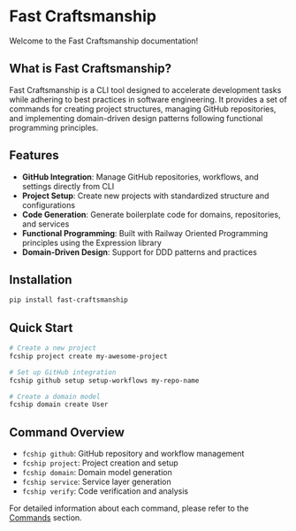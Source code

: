 # Fast Craftsmanship

Welcome to the Fast Craftsmanship documentation!

## What is Fast Craftsmanship?

Fast Craftsmanship is a CLI tool designed to accelerate development tasks while adhering to best practices in software engineering. It provides a set of commands for creating project structures, managing GitHub repositories, and implementing domain-driven design patterns following functional programming principles.

## Features

- **GitHub Integration**: Manage GitHub repositories, workflows, and settings directly from CLI
- **Project Setup**: Create new projects with standardized structure and configurations
- **Code Generation**: Generate boilerplate code for domains, repositories, and services
- **Functional Programming**: Built with Railway Oriented Programming principles using the Expression library
- **Domain-Driven Design**: Support for DDD patterns and practices

## Installation

```bash
pip install fast-craftsmanship
```

## Quick Start

```bash
# Create a new project
fcship project create my-awesome-project

# Set up GitHub integration
fcship github setup setup-workflows my-repo-name

# Create a domain model
fcship domain create User
```

## Command Overview

- `fcship github`: GitHub repository and workflow management
- `fcship project`: Project creation and setup
- `fcship domain`: Domain model generation
- `fcship service`: Service layer generation
- `fcship verify`: Code verification and analysis

For detailed information about each command, please refer to the [Commands](commands/index.md) section.